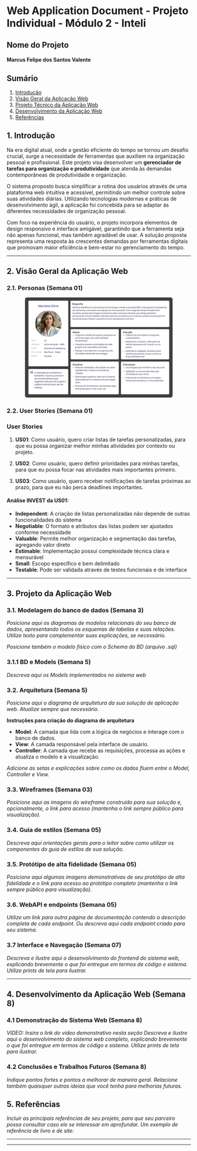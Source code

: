 # Web Application Document - Projeto Individual - Módulo 2 - Inteli

## Nome do Projeto

#### Marcus Felipe dos Santos Valente

## Sumário

1. [Introdução](#c1)  
2. [Visão Geral da Aplicação Web](#c2)  
3. [Projeto Técnico da Aplicação Web](#c3)  
4. [Desenvolvimento da Aplicação Web](#c4)  
5. [Referências](#c5)  

## <a name="c1"></a>1. Introdução

Na era digital atual, onde a gestão eficiente do tempo se tornou um desafio crucial, surge a necessidade de ferramentas que auxiliem na organização pessoal e profissional. Este projeto visa desenvolver um **gerenciador de tarefas para organização e produtividade** que atenda às demandas contemporâneas de produtividade e organização.

O sistema proposto busca simplificar a rotina dos usuários através de uma plataforma web intuitiva e acessível, permitindo um melhor controle sobre suas atividades diárias. Utilizando tecnologias modernas e práticas de desenvolvimento ágil, a aplicação foi concebida para se adaptar às diferentes necessidades de organização pessoal.

Com foco na experiência do usuário, o projeto incorpora elementos de design responsivo e interface amigável, garantindo que a ferramenta seja não apenas funcional, mas também agradável de usar. A solução proposta representa uma resposta às crescentes demandas por ferramentas digitais que promovam maior eficiência e bem-estar no gerenciamento do tempo.

---

## <a name="c2"></a>2. Visão Geral da Aplicação Web

### 2.1. Personas (Semana 01)
<div align="center">
  <img src="../assets/wad/persona.png" alt="Persona" style="max-width: 1440px;width: 80%;"/>
</div>

### 2.2. User Stories (Semana 01)

### User Stories

1. **US01**: Como usuário, quero criar listas de tarefas personalizadas, para que eu possa organizar melhor minhas atividades por contexto ou projeto.

2. **US02**: Como usuário, quero definir prioridades para minhas tarefas, para que eu possa focar nas atividades mais importantes primeiro.

3. **US03**: Como usuário, quero receber notificações de tarefas próximas ao prazo, para que eu não perca deadlines importantes.

#### Análise INVEST da US01:

- **Independent**: A criação de listas personalizadas não depende de outras funcionalidades do sistema
- **Negotiable**: O formato e atributos das listas podem ser ajustados conforme necessidade
- **Valuable**: Permite melhor organização e segmentação das tarefas, agregando valor direto
- **Estimable**: Implementação possui complexidade técnica clara e mensurável
- **Small**: Escopo específico e bem delimitado
- **Testable**: Pode ser validada através de testes funcionais e de interface

---

## <a name="c3"></a>3. Projeto da Aplicação Web

### 3.1. Modelagem do banco de dados  (Semana 3)

*Posicione aqui os diagramas de modelos relacionais do seu banco de dados, apresentando todos os esquemas de tabelas e suas relações. Utilize texto para complementar suas explicações, se necessário.*

*Posicione também o modelo físico com o Schema do BD (arquivo .sql)*

### 3.1.1 BD e Models (Semana 5)
*Descreva aqui os Models implementados no sistema web*

### 3.2. Arquitetura (Semana 5)

*Posicione aqui o diagrama de arquitetura da sua solução de aplicação web. Atualize sempre que necessário.*

**Instruções para criação do diagrama de arquitetura**  
- **Model**: A camada que lida com a lógica de negócios e interage com o banco de dados.
- **View**: A camada responsável pela interface de usuário.
- **Controller**: A camada que recebe as requisições, processa as ações e atualiza o modelo e a visualização.
  
*Adicione as setas e explicações sobre como os dados fluem entre o Model, Controller e View.*

### 3.3. Wireframes (Semana 03)

*Posicione aqui as imagens do wireframe construído para sua solução e, opcionalmente, o link para acesso (mantenha o link sempre público para visualização).*

### 3.4. Guia de estilos (Semana 05)

*Descreva aqui orientações gerais para o leitor sobre como utilizar os componentes do guia de estilos de sua solução.*

### 3.5. Protótipo de alta fidelidade (Semana 05)

*Posicione aqui algumas imagens demonstrativas de seu protótipo de alta fidelidade e o link para acesso ao protótipo completo (mantenha o link sempre público para visualização).*

### 3.6. WebAPI e endpoints (Semana 05)

*Utilize um link para outra página de documentação contendo a descrição completa de cada endpoint. Ou descreva aqui cada endpoint criado para seu sistema.*  

### 3.7 Interface e Navegação (Semana 07)

*Descreva e ilustre aqui o desenvolvimento do frontend do sistema web, explicando brevemente o que foi entregue em termos de código e sistema. Utilize prints de tela para ilustrar.*

---

## <a name="c4"></a>4. Desenvolvimento da Aplicação Web (Semana 8)

### 4.1 Demonstração do Sistema Web (Semana 8)

*VIDEO: Insira o link do vídeo demonstrativo nesta seção*
*Descreva e ilustre aqui o desenvolvimento do sistema web completo, explicando brevemente o que foi entregue em termos de código e sistema. Utilize prints de tela para ilustrar.*

### 4.2 Conclusões e Trabalhos Futuros (Semana 8)

*Indique pontos fortes e pontos a melhorar de maneira geral.*
*Relacione também quaisquer outras ideias que você tenha para melhorias futuras.*

## <a name="c5"></a>5. Referências

_Incluir as principais referências de seu projeto, para que seu parceiro possa consultar caso ele se interessar em aprofundar. Um exemplo de referência de livro e de site:_<br>

---
---